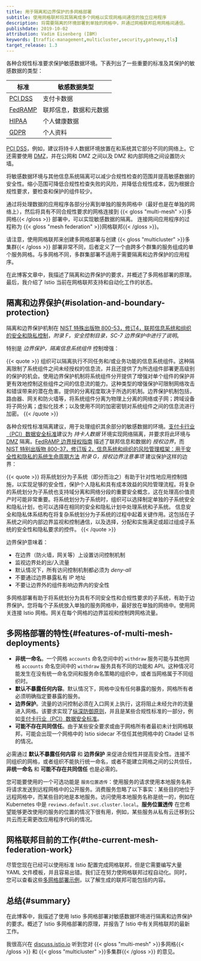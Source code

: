 ```yaml
---
title: 用于隔离和边界保护的多网格部署
subtitle: 使用网格联邦将其隔离成多个网格以实现网格间通信的独立应用程序
description: 将需要隔离的环境部署到单独的网格中，并通过网格联邦启用网格间通信。
publishdate: 2019-10-02
attribution: Vadim Eisenberg (IBM)
keywords: [traffic-management,multicluster,security,gateway,tls]
target_release: 1.3
---
```


各种合规性标准要求保护敏感数据环境。下表列出了一些重要的标准及其保护的敏感数据的类型：

|标准  |敏感数据类型|
| --- | --- |
|[PCI DSS](https://www.pcisecuritystandards.org/pci_security)| 支付卡数据|
|[FedRAMP](https://www.fedramp.gov)|联邦信息，数据和元数据|
|[HIPAA](http://www.gpo.gov/fdsys/search/pagedetails.action?granuleId=CRPT-104hrpt736&packageId=CRPT-104hrpt736)|个人健康数据|
|[GDPR](https://gdpr-info.eu)| 个人资料|

[PCI DSS](https://www.pcisecuritystandards.org/pci_security)，例如，建议将持卡人数据环境放置在和系统其它部分不同的网络上。它还需要使用 [DMZ](https://en.wikipedia.org/wiki/DMZ_(computing))，并在公网和 DMZ 之间以及 DMZ 和内部网络之间设置防火墙。

将敏感数据环境与其他信息系统隔离可以减少合规性检查的范围并提高敏感数据的安全性。缩小范围可降低合规性检查失败的风险，并降低合规性成本，因为根据合规性要求，要检查和保护的组件较少。

通过将处理数据的应用程序各部分分离到单独的服务网格中（最好也是在单独的网络上），然后将具有不同合规性要求的网格连接到 {{< gloss "multi-mesh" >}}多网格{{< /gloss >}} 部署中，可以实现敏感数据的隔离。 连接网间应用程序的过程称为 {{< gloss "mesh federation" >}}网格联邦{{< /gloss >}}。

请注意，使用网格联邦来创建多网格部署与创建 {{< gloss "multicluster" >}}多集群{{< /gloss >}} 部署非常不同，后者定义了一个由跨多个群集的服务组成的单个服务网格。与多网格不同，多群集部署不适用于需要隔离和边界保护的应用程序。

在此博客文章中，我描述了隔离和边界保护的要求，并概述了多网格部署的原理。最后，我介绍了 Istio 当前在网格联邦支持和自动化工作的状态。

## 隔离和边界保护{#isolation-and-boundary-protection}

隔离和边界保护机制在 [NIST 特殊出版物 800-53，修订4，联邦信息系统和组织的安全和隐私控制](http://dx.doi.org/10.6028/NIST.SP.800-53r4)，_附录 F，安全控制目录，SC-7 边界保护中进行了说明_。

特别是 _边界保护，隔离信息系统组件_ 控制增强：

{{< quote >}}
组织可以隔离执行不同任务和/或业务功能的信息系统组件。这种隔离限制了系统组件之间未经授权的信息流，并且还提供了为所选组件部署更高级别的保护的机会。使用边界保护机制将系统组件分开提供了增强对单个组件的保护并更有效地控制这些组件之间的信息流的能力。这种类型的增强保护可限制网络攻击和错误带来的潜在危害。提供的分离程度取决于所选的机制。边界保护机制包括，路由器、网关和防火墙等，将系统组件分离为物理上分离的网络或子网；跨域设备将子网分离；虚拟化技术；以及使用不同的加密密钥对系统组件之间的信息流进行加密。
{{< /quote >}}

各种合规性标准隔离建议，用于处理组织其余部分的敏感数据的环境。[支付卡行业（PCI）数据安全标准](https://www.pcisecuritystandards.org/pci_security/)建议为 _持卡人数据_ 环境实现网络隔离，并要求将此环境与 [DMZ](https://en.wikipedia.org/wiki/DMZ_(computing)) 隔离。[FedRAMP 边界授权指南](https://www.fedramp.gov/assets/resources/documents/CSP_A_FedRAMP_Authorization_Boundary_Guidance.pdf) 描述了联邦信息和数据的 _授权边界_，而 [NIST 特别出版物 800-37，修订版 2，信息系统和组织的风险管理框架：用于安全性和隐私的系统生命周期方法](https://doi.org/10.6028/NIST.SP.800-37r2) _附录 G，授权边界注意事项_ 建议保护这样的边界：

{{< quote >}}
将系统划分为子系统（即分而治之）有助于针对性地应用控制措施，以实现足够的安全性，保护个人隐私和具有成本效益的风险管理流程。将复杂的系统划分为子系统也支持域分离和网络分段的重要安全概念，这在处理高价值资产时可能非常重要。将系统划分为子系统时，组织可以选择制定单独的子系统安全和隐私计划，也可以选择在相同的安全和隐私计划中处理系统和子系统。
信息安全和隐私体系结构在将复杂系统划分为子系统的过程中起着关键作用。这包括在子系统之间的内部边界监视和控制通信，以及选择，分配和实施满足或超过组成子系统的安全性和隐私要求的控件。
{{< /quote >}}

边界保护意味着：

- 在边界（防火墙，网关等）上设置访问控制机制
- 监视边界处的出/入流量
- 默认情况下，所有访问控制机制都必须为 _deny-all_
- 不要通过边界暴露私有 IP 地址
- 不要让边界外的组件影响边界内的安全性

多网格部署有助于将系统划分为具有不同安全性和合规性要求的子系统，有助于边界保护。您将每个子系统放入单独的服务网格中，最好放在单独的网络中。使用网关连接 Istio 网格。网关在每个网格的边界监视和控制跨网格流量。

## 多网格部署的特性{#features-of-multi-mesh-deployments}

- **非统一命名**。一个网格 `accounts` 命名空间中的 `withdraw` 服务可能与其他网格 `accounts` 命名空间中的 `withdraw` 服务具有不同的功能和 API。这种情况可能发生在没有统一命名空间和服务命名策略的组织中，或者当网格属于不同组织时。
- **默认不暴露任何内容**。默认情况下，网格中没有任何暴露的服务，网格所有者必须明确指定要暴露的服务。
- **边界保护**。流量的访问控制必须在入口网关上执行，这将阻止未经允许的流量进入网格。该要求实现了[纵深防御原则](https://en.wikipedia.org/wiki/Defense_in_depth_(computing))，并且是某些合规性标准的一部分，例如[支付卡行业（PCI）数据安全标准](https://www.pcisecuritystandards.org/pci_security/)。
- **可能不存在共同信任**。由于某些安全要求或由于网格所有者最初未计划网格联邦，可能会出现一个网格中的 Istio sidecar 不信任其他网格中的 Citadel 证书的情况。

必需通过 **默认不暴露任何内容** 和 **边界保护** 来促进合规性并提高安全性。连接不同组织的网格，或者组织不能执行统一命名，或者不能建立网格之间的公共信任，**非统一命名** 和 **可能不存在共同信任** 也是必需的。

您可能要使用的一个可选功能是 `服务位置透传`：使用服务的请求使用本地服务名称将请求发送到远程网格中的公开服务。消费服务忽略了以下事实：某些目的地位于远程网格中，而某些目的地是本地服务。访问使用本地服务名称是统一的，例如在 Kubernetes 中是 `reviews.default.svc.cluster.local`。**服务位置透传** 在您希望能够更改使用的服务的位置的情况下很有用，例如，某些服务从私有云迁移到公共云而无需更改应用程序代码的情况。

## 网格联邦目前的工作{#the-current-mesh-federation-work}

尽管您现在已经可以使用标准 Istio 配置完成网格联邦，但是它需要编写大量 YAML 文件模板，并且容易出错。我们正在努力使网格联邦过程自动化。同时，您可以查看这些[多网格部署示例](https://github.com/istio-ecosystem/multi-mesh-examples)，以了解生成的联邦可能包括的内容。

## 总结{#summary}

在此博客中，我描述了使用 Istio 多网格部署对敏感数据环境进行隔离和边界保护的要求。概述了 Istio 多网格部署的原理，并报告了 Istio 中有关网格联邦的最新工作。

我很高兴在 [discuss.istio.io](https://discuss.istio.io) 听到您对 {{< gloss "multi-mesh" >}}多网格{{< /gloss >}} 和 {{< gloss "multicluster" >}}多集群{{< /gloss >}} 的意见。
